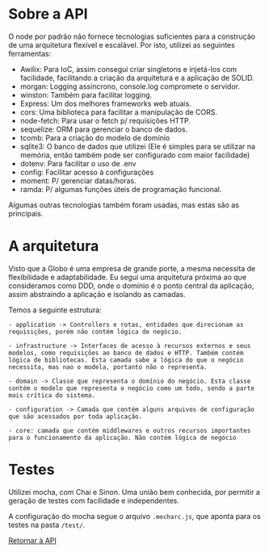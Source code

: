 # Sobre a API

O node por padrão não fornece tecnologias suficientes para a construção de uma arquitetura flexível e escalável. Por isto, utilizei as seguintes ferramentas:

- Awilix: Para IoC, assim consegui criar singletons e injetá-los com facilidade, facilitando a criação da arquitetura e a aplicação de SOLID.
- morgan: Logging assíncrono, console.log compromete o servidor.
- winston: Também para facilitar logging.
- Express: Um dos melhores frameworks web atuais.
- cors: Uma biblioteca para facilitar a manipulação de CORS.
- node-fetch: Para usar o fetch p/ requisições HTTP.
- sequelize: ORM para gerenciar o banco de dados.
- tcomb: Para a criação do modelo de domínio
- sqlite3: O banco de dados que utilizei (Ele é simples para se utilizar na memória, então também pode ser configurado com maior facilidade)
- dotenv: Para facilitar o uso de .env
- config: Facilitar acesso à configurações
- moment: P/ gerenciar datas/horas.
- ramda: P/ algumas funções úteis de programação funcional.

Algumas outras tecnologias também foram usadas, mas estas são as principais.

# A arquitetura

Visto que a Globo é uma empresa de grande porte, a mesma necessita de flexibilidade e adaptabilidade. Eu segui uma arquitetura próxima ao que consideramos como DDD, onde o domínio é o ponto central da aplicação, assim abstraindo a aplicação e isolando as camadas.

Temos a seguinte estrutura:

```
- application -> Controllers e rotas, entidades que direcionam as requisições, porém não contém lógica de negócio.

- infrastructure -> Interfaces de acesso à recursos externos e seus modelos, como requisições ao banco de dados e HTTP. Também contém lógica de bibliotecas. Esta camada sabe a lógica do que o negócio necessita, mas nao o modela, portanto não o representa.

- domain -> Classe que representa o domínio do negócio. Esta classe contém o modelo que representa o negócio como um todo, sendo a parte mais crítica do sistema.

- configuration -> Camada que contém alguns arquivos de configuração que são acessados por toda aplicação.

- core: camada que contém middlewares e outros recursos importantes para o funcionamento da aplicação. Não contém lógica de negócio

```

# Testes

Utilizei mocha, com Chai e Sinon. Uma união bem conhecida, por permitir a geração de testes com facilidade e independentes.

A configuração do mocha segue o arquivo `.mocharc.js`, que aponta para os testes na pasta `/test/`.

[Retornar à API](../README.md)